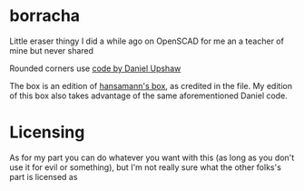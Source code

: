 # borracha
Little eraser thingy I did a while ago on OpenSCAD for me an a teacher of mine but never shared

Rounded corners use [code by Daniel Upshaw](https://danielupshaw.com/openscad-rounded-corners/)

The box is an edition of [hansamann's box](https://www.instructables.com/Creating-a-custom-sized-box-for-3D-printing-with-O/), as credited in the file. My edition of this box also takes advantage of the same aforementioned Daniel code.

# Licensing
As for my part you can do whatever you want with this (as long as you don't use it for evil or something), but I'm not really sure what the other folks's part is licensed as 
